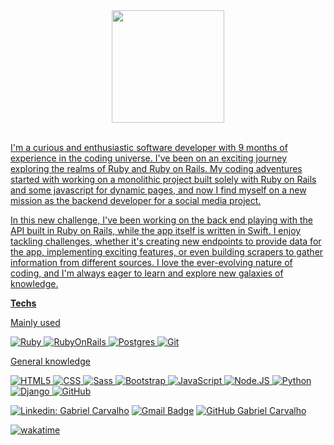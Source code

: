 <div align="center">
  <a href="https://github.com/gcarvalhof">
  <img height="180em" src="https://github-readme-stats.vercel.app/api?username=gcarvalhof&count_private=true&show_icons=true&custom_title=Github%20Status&show=issues&theme=great-gatsby"/>
</div>
</br>

I'm a curious and enthusiastic software developer with 9 months of experience in the coding universe. I've been on an exciting journey exploring the realms of Ruby and Ruby on Rails. My coding adventures started with working on a monolithic project built solely with Ruby on Rails and some javascript for dynamic pages, and now I find myself on a new mission as the backend developer for a social media project.

In this new challenge, I've been working on the back end playing with the API built in Ruby on Rails, while the app itself is written in Swift. I enjoy tackling challenges, whether it's creating new endpoints to provide data for the app, implementing exciting features, or even building scrapers to gather information from different sources. I love the ever-evolving nature of coding, and I'm always eager to learn and explore new galaxies of knowledge.

  **Techs**

  Mainly used

  ![Ruby](https://img.shields.io/badge/Ruby-333333?style=flat-square&logo=ruby)
  ![RubyOnRails](https://img.shields.io/badge/RubyOnRails-333333?style=flat-square&logo=rubyonrails)
  ![Postgres](https://img.shields.io/badge/-Postgres-333333?style=flat-square&logo=postgresql)
  ![Git](https://img.shields.io/badge/-Git-333333?style=flat-square&logo=git)


  General knowledge

  ![HTML5](https://img.shields.io/badge/-HTML5-333333?style=flat-square&logo=HTML5)
  ![CSS](https://img.shields.io/badge/-CSS-333333?style=flat-square&logo=CSS3&logoColor=1572B6)
  ![Sass](https://img.shields.io/badge/-Sass-333333?style=flat-square&logo=Sass)
  ![Bootstrap](https://img.shields.io/badge/-Bootstrap-333333?style=flat-square&logo=bootstrap)
  ![JavaScript](https://img.shields.io/badge/-JavaScript-333333?style=flat-square&logo=javascript)
  ![Node.JS](https://img.shields.io/badge/Node.js-333333?style=flat-square&logo=node.js)
  ![Python](https://img.shields.io/badge/Python-333333?style=flat-square&logo=python)
  ![Django](https://img.shields.io/badge/Django-333333?style=flat-square&logo=django)
  ![GitHub](https://img.shields.io/badge/-GitHub-333333?style=flat-square&logo=github)
  <br>
  

[![Linkedin: Gabriel Carvalho](https://img.shields.io/badge/LinkedIn-0077B5?style=for-the-badge&logo=linkedin&logoColor=white)](https://www.linkedin.com/in/gcarvalhof/)
[![Gmail Badge](https://img.shields.io/badge/Gmail-D14836?style=for-the-badge&logo=gmail&logoColor=white)](mailto:gcarvalhof@gmail.com)
[![GitHub Gabriel Carvalho](https://img.shields.io/badge/GitHub-100000?style=for-the-badge&logo=github&logoColor=white)](https://github.com/gcarvalhof)

[![wakatime](https://wakatime.com/badge/user/407866f7-1bde-4e58-a967-d53cf0e0ccad.svg?style=for-the-badge)](https://wakatime.com/@407866f7-1bde-4e58-a967-d53cf0e0ccad)


